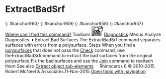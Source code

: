 ---
---


# ExtractBadSrf
{: #kanchor960}
{: #kanchor959}
{: #kanchor958}
{: #kanchor957}
 [![images/transparent.gif](images/transparent.gif)Where can I find this command?](javascript:void(0);) Toolbars
![images/extractbadsrf-rt.png](images/extractbadsrf-rt.png) [Diagnostics](diagnostics-toolbar.html) 
Menus
Analyze
Diagnostics![images/menuarrow.gif](images/menuarrow.gif)
Extract Bad Surfaces
The ExtractBadSrf command separates surfaces with errors from a polysurface.
Steps
When you find a [polysurfaces](polysurface.html) that does not pass the [Check](check.html) command, use theExtractBadSrfcommand to extract the bad surfaces from the original polysurface.Fix the bad surfaces and use the [Join](join.html) command to reattach them.See also
 [Extract object sub-elements](sak-extract.html) 
&#160;
&#160;
Rhinoceros 6 © 2010-2015 Robert McNeel &amp; Associates.11-Nov-2015
 [Open topic with navigation](extractbadsrf.html) 

